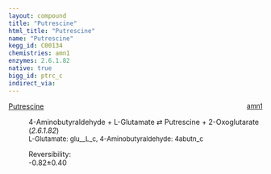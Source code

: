 ```yaml
---
layout: compound
title: "Putrescine"
html_title: "Putrescine"
name: "Putrescine"
kegg_id: C00134
chemistries: amn1
enzymes: 2.6.1.82
native: true
bigg_id: ptrc_c
indirect_via:
---
```

<dl><dt class='rs-product'><a href='{{ site.url }}{{ site.baseurl }}/compounds/C00134' class='link-dark' data-bs-toggle='tooltip' data-bs-html='true' data-bs-title='KEGG: C00134'>Putrescine</a><span style='float: right; max-width: 40%'><a href='{{ site.url }}{{ site.baseurl }}/chemistries/amn1' class='link-dark opacity-50' style='font-size: small; word-wrap: anywhere;'>amn1</a></span></dt><dd><p>4-Aminobutyraldehyde + L-Glutamate &#8644; Putrescine + 2-Oxoglutarate (<i>2.6.1.82</i>)<br /><span style='font-size: small;'><span data-bs-toggle='tooltip' data-bs-html='true' data-bs-title='KEGG: C00025'>L-Glutamate</span>: glu__L_c, <span data-bs-toggle='tooltip' data-bs-html='true' data-bs-title='KEGG: C00555'>4-Aminobutyraldehyde</span>: 4abutn_c</span><br /><div class="reversibility_info">Reversibility: <div class="progress" style="flex-direction: row-reverse;"><div class="progress-bar bg-success" role="progressbar" style="width: 8.17%" aria-valuenow="-0.8165143268280171" aria-valuemin="0" aria-valuemax="10"></div><div class="progress-bar bg-warning" role="progressbar" style="width: 4.01%" aria-valuenow="-0.8165143268280171" aria-valuemin="0" aria-valuemax="10"></div></div><span>-0.82&plusmn;0.40</span><div class="progress"><div class="progress-bar bg-danger" role="progressbar" style="width: 0%" aria-valuenow="-0.8165143268280171" aria-valuemin="0" aria-valuemax="10"></div></div></div></p><dl></dl></dd></dl>